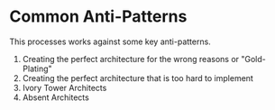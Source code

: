 # Common Anti-Patterns
This processes works against some key anti-patterns.

1. Creating the perfect architecture for the wrong reasons or "Gold-Plating"
2. Creating the perfect architecture that is too hard to implement
3. Ivory Tower Architects
4. Absent Architects
